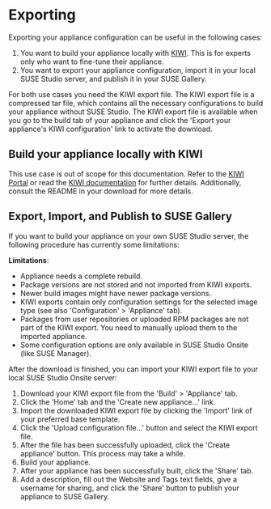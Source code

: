 # Exporting

Exporting your appliance configuration can be useful in the following cases:

1. You want to build your appliance locally with [KIWI](http://en.opensuse.org/Portal:KIWI).
This is for experts only who want to fine-tune their appliance.
2. You want to export your appliance configuration, import it in
your local SUSE Studio server, and publish it in your SUSE Gallery.

For both use cases you need the KIWI export file. The KIWI export file
is a compressed tar file, which contains all the necessary configurations to build your appliance without SUSE Studio.
The KIWI export file is available when you go to the build tab of your appliance and click the 
'Export your appliance's KIWI configuration' link to activate the download.


## Build your appliance locally with KIWI

This use case is out of scope for this documentation. Refer to the [KIWI Portal](http://en.opensuse.org/Portal:KIWI)
or read the [KIWI documentation](http://git.berlios.de/cgi-bin/gitweb.cgi?p=kiwi;a=blob;f=doc/kiwi.pdf) for further details.
Additionally, consult the README in your download for more details. 


## Export, Import, and Publish to SUSE Gallery

If you want to build your appliance on your own SUSE Studio server, the following procedure has currently some limitations:

**Limitations**:
* Appliance needs a complete rebuild.
* Package versions are not stored and not imported from KIWI exports.
* Newer build images might have newer package versions.
* KIWI exports contain only configuration settings for the selected image type (see also 'Configuration' > 'Appliance' tab).
* Packages from user repositories or uploaded RPM packages are not part of the KIWI export. 
You need to manually upload them to the imported appliance.
* Some configuration options are only available in SUSE Studio Onsite (like SUSE Manager).


After the download is finished, you can import your KIWI export file to your local SUSE Studio Onsite server:

1. Download your KIWI export file from the 'Build' > 'Appliance' tab.
2. Click the 'Home' tab and the 'Create new appliance...' link.
3. Import the downloaded KIWI export file by clicking the 'Import' link of your preferred base template.
4. Click the 'Upload configuration file...' button and select the KIWI export file.
5. After the file has been successfully uploaded, click the 'Create appliance' button. This process may take a while.
6. Build your appliance.
7. After your appliance has been successfully built, click the 'Share' tab.
8. Add a description, fill out the Website and Tags text fields, give a username for sharing, and click the 
'Share' button to publish your appliance to SUSE Gallery.

